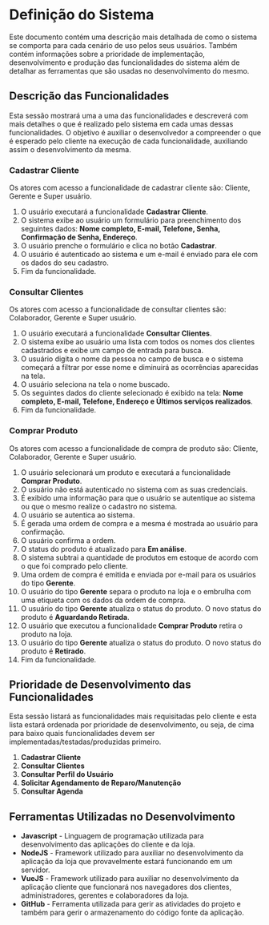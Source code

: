 # Definição do Sistema

Este documento contém uma descrição mais detalhada de como o sistema se comporta para cada cenário de uso pelos seus usuários. Também contém informações
sobre a prioridade de implementação, desenvolvimento e produção das funcionalidades do sistema além de detalhar as ferramentas que são usadas no desenvolvimento do mesmo.


## Descrição das Funcionalidades

Esta sessão mostrará uma a uma das funcionalidades e descreverá com mais detalhes o que é realizado pelo sistema em cada umas dessas funcionalidades. O objetivo é
auxiliar o desenvolvedor a compreender o que é esperado pelo cliente na execução de cada funcionalidade, auxiliando assim o desenvolvimento da mesma.

### Cadastrar Cliente

Os atores com acesso a funcionalidade de cadastrar cliente são: Cliente, Gerente e Super usuário.

1.  O usuário executará a funcionalidade **Cadastrar Cliente**.
2.  O sistema exibe ao usuário um formulário para preenchimento dos seguintes dados: **Nome completo, E-mail, Telefone, Senha, Confirmação de Senha, Endereço**.
3.  O usuário prenche o formulário e clica no botão **Cadastrar**.
4.  O usuário é autenticado ao sistema e um e-mail é enviado para ele com os dados do seu cadastro.
5.  Fim da funcionalidade.

### Consultar Clientes

Os atores com acesso a funcionalidade de consultar clientes são: Colaborador, Gerente e Super usuário.

1.  O usuário executará a funcionalidade **Consultar Clientes**.
2.  O sistema exibe ao usuário uma lista com todos os nomes dos clientes cadastrados e exibe um campo de entrada para busca.
3.  O usuário digita o nome da pessoa no campo de busca e o sistema começará a filtrar por esse nome e diminuirá as ocorrências aparecidas na tela.
4.  O usuário seleciona na tela o nome buscado.
5.  Os seguintes dados do cliente selecionado é exibido na tela: **Nome completo, E-mail, Telefone, Endereço e Últimos serviços realizados**.
6.  Fim da funcionalidade.

### Comprar Produto

Os atores com acesso a funcionalidade de compra de produto são: Cliente, Colaborador, Gerente e Super usuário.

1.  O usuário selecionará um produto e executará a funcionalidade **Comprar Produto**.
2.  O usuário não está autenticado no sistema com as suas credenciais.
3.  É exibido uma informação para que o usuário se autentique ao sistema ou que o mesmo realize o cadastro no sistema.
4.  O usuário se autentica ao sistema.
5.  É gerada uma ordem de compra e a mesma é mostrada ao usuário para confirmação.
6.  O usuário confirma a ordem.
7.  O status do produto é atualizado para **Em análise**.
8.  O sistema subtrai a quantidade de produtos em estoque de acordo com o que foi comprado pelo cliente.
9.  Uma ordem de compra é emitida e enviada por e-mail para os usuários do tipo **Gerente**.
10. O usuário do tipo **Gerente** separa o produto na loja e o embrulha com uma etiqueta com os dados da ordem de compra.
11. O usuário do tipo **Gerente** atualiza o status do produto. O novo status do produto é **Aguardando Retirada**.
12. O usuário que executou a funcionalidade **Comprar Produto** retira o produto na loja.
13. O usuário do tipo **Gerente** atualiza o status do produto. O novo status do produto é **Retirado**.
14. Fim da funcionalidade.


## Prioridade de Desenvolvimento das Funcionalidades

Esta sessão listará as funcionalidades mais requisitadas pelo cliente e esta lista estará ordenada por prioridade de desenvolvimento, ou seja, de cima para
baixo quais funcionalidades devem ser implementadas/testadas/produzidas primeiro.

1. **Cadastrar Cliente**
2. **Consultar Clientes**
3. **Consultar Perfil do Usuário**
4. **Solicitar Agendamento de Reparo/Manutenção**
5. **Consultar Agenda**

## Ferramentas Utilizadas no Desenvolvimento

* **Javascript** - Linguagem de programação utilizada para desenvolvimento das aplicações do cliente e da loja. 
* **NodeJS**     - Framework utilizado para auxiliar no desenvolvimento da aplicação da loja que provavelmente estará funcionando em um servidor.
* **VueJS**      - Framework utilizado para auxiliar no desenvolvimento da aplicação cliente que funcionará nos navegadores dos clientes, administradores, gerentes e colaboradores da loja. 
* **GitHub**     - Ferramenta utilizada para gerir as atividades do projeto e também para gerir o armazenamento do código fonte da aplicação.
